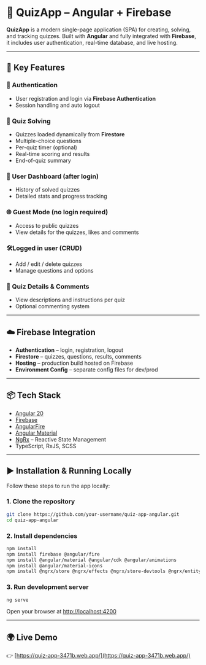 # 🎯 QuizApp – Angular + Firebase

**QuizApp** is a modern single-page application (SPA) for creating, solving, and tracking quizzes. Built with **Angular** and fully integrated with **Firebase**, it includes user authentication, real-time database, and live hosting.

---

## 🧩 Key Features

### 🔐 Authentication
- User registration and login via **Firebase Authentication**
- Session handling and auto logout

### 📝 Quiz Solving
- Quizzes loaded dynamically from **Firestore**
- Multiple-choice questions
- Per-quiz timer (optional)
- Real-time scoring and results
- End-of-quiz summary

### 👤 User Dashboard (after login)
- History of solved quizzes
- Detailed stats and progress tracking

### 🌐 Guest Mode (no login required)
- Access to public quizzes
- View details for the quizzes, likes and comments

### 🛠️Logged in user (CRUD)
- Add / edit / delete quizzes
- Manage questions and options

### 💬 Quiz Details & Comments
- View descriptions and instructions per quiz
- Optional commenting system

---

## ☁️ Firebase Integration

- **Authentication** – login, registration, logout
- **Firestore** – quizzes, questions, results, comments
- **Hosting** – production build hosted on Firebase
- **Environment Config** – separate config files for dev/prod

---

## 📦 Tech Stack

- [Angular 20](https://angular.dev/)
- [Firebase](https://firebase.google.com/)
- [AngularFire](https://github.com/angular/angularfire)
- [Angular Material](https://material.angular.io/)
- [NgRx](https://ngrx.io/) – Reactive State Management
- TypeScript, RxJS, SCSS

---

## ▶️ Installation & Running Locally

Follow these steps to run the app locally:

### 1. Clone the repository

```bash
git clone https://github.com/your-username/quiz-app-angular.git
cd quiz-app-angular
```

### 2. Install dependencies

```bash
npm install
npm install firebase @angular/fire
npm install @angular/material @angular/cdk @angular/animations
npm install @angular/material-icons
npm install @ngrx/store @ngrx/effects @ngrx/store-devtools @ngrx/entity
```

### 3. Run development server

```bash
ng serve
```

Open your browser at [http://localhost:4200](http://localhost:4200)

---

## 🌍 Live Demo

👉 [https://quiz-app-3471b.web.app/](https://quiz-app-3471b.web.app/)